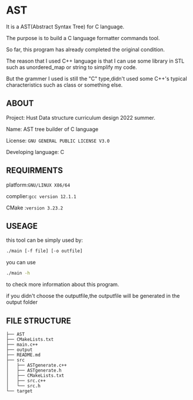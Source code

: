 # AST

It is a AST(Abstract Syntax Tree) for C language.

The purpose is to build a C language formatter commands tool.

So far, this program has already completed the original condition.

The reason that I used C++ language is that I can use some library in STL such as unordered_map or string to simplify my code.

But the grammer I used is still the "C" type,didn't used some C++'s typical characteristics such as class or something else.

## ABOUT

Project: Hust Data structure curriculum design 2022 summer.

Name: AST tree builder of C language

License: `GNU GENERAL PUBLIC LICENSE V3.0`

Developing language: C

## REQUIRMENTS

platform:`GNU/LINUX X86/64`

complier:`gcc version 12.1.1`

CMake :`version 3.23.2`

## USEAGE

this tool can be simply used by:

```bash
./main [-f file] [-o outfile]
```

you can use 

```bash
./main -h
```

to check more information about this program.

if you didn't choose the outputfile,the outputfile will be generated in the output folder

## FILE STRUCTURE

```
├── AST
├── CMakeLists.txt
├── main.c++
├── output
├── README.md
├── src
│   ├── ASTgenerate.c++
│   ├── ASTgenerate.h
│   ├── CMakeLists.txt
│   ├── src.c++
│   └── src.h
└── target
```
